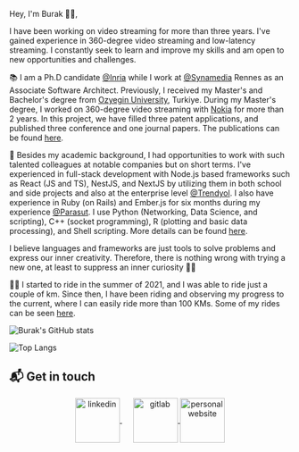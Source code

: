 Hey, I'm Burak 👋🏻,

I have been working on video streaming for more than three years. I've gained experience in 360-degree video streaming and low-latency streaming. I constantly seek to learn and improve my skills and am open to new opportunities and challenges.

📚 I am a Ph.D candidate [@Inria](https://team.inria.fr/ermine/) while I work at [@Synamedia](https://www.synamedia.com/) Rennes as an Associate Software Architect. Previously, I received my Master's and Bachelor's degree from [Ozyegin University](https://www.ozyegin.edu.tr/en), Turkiye. During my Master's degree, I worked on 360-degree video streaming with [Nokia](https://www.bell-labs.com/) for more than 2 years. In this project, we have filled three patent applications, and published three conference and one journal papers. The publications can be found [here](https://burak-kara.dev/academic).

💼 Besides my academic background, I had opportunities to work with such talented colleagues at notable companies but on short terms. I've experienced in full-stack development with Node.js based frameworks such as React (JS and TS), NestJS, and NextJS by utilizing them in both school and side projects and also at the enterprise level [@Trendyol](https://github.com/trendyol). I also have experience in Ruby (on Rails) and Ember.js for six months during my experience [@Parasut](https://github.com/parasutcom). I use Python (Networking, Data Science, and scripting), C++ (socket programming), R (plotting and basic data processing), and Shell scripting. More details can be found [here](https://burak-kara.dev/experience). 

I believe languages and frameworks are just tools to solve problems and express our inner creativity. Therefore, there is nothing wrong with trying a new one, at least to suppress an inner curiosity 🤙🤙

🚴‍♂️ I started to ride in the summer of 2021, and I was able to ride just a couple of km. Since then, I have been riding and observing my progress to the current, where I can easily ride more than 100 KMs. Some of my rides can be seen [here](https://burak-kara.dev/social). 

![Burak's GitHub stats](https://github-readme-stats.vercel.app/api?username=burak-kara&count_private=true&show_icons=true&theme=apprentice)

![Top Langs](https://github-readme-stats.vercel.app/api/top-langs/?username=burak-kara&hide=html,c,scss,css,jupyter%20notebook,cmake,perl,v,verilog&layout=compact&theme=apprentice)

## 📬 Get in touch
<p align="center">
  <a href="https://www.linkedin.com/in/burak--kara" target="_blank" rel="noopener noreferrer" style="margin-right:20px">
    <img align="center" src="https://www.vectorlogo.zone/logos/linkedin/linkedin-icon.svg" alt="linkedin" height="80" width="80" />
  </a>
  <a href="https://gitlab.com/burak.kara" target="_blank" rel="noopener noreferrer">
    <img align="center" src="https://www.vectorlogo.zone/logos/gitlab/gitlab-icon.svg" alt="gitlab" height="80" width="80" />
  </a>
  <a href="https://burak-kara.dev/" target="_blank" rel="noopener noreferrer">
    <img align="center" src="https://burak-kara.dev/images/icons/apple-icon-60x60.png" alt="personal website" height="80" width="80" />
  </a>
</p>
